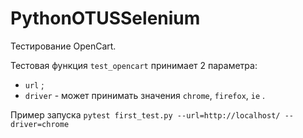 # PythonOTUSSelenium
Тестирование OpenCart.

Тестовая функция `test_opencart` принимает 2 параметра:
- `url` ;
- `driver` - может принимать значения `chrome`, `firefox`, `ie` .

Пример запуска `pytest first_test.py --url=http://localhost/ --driver=chrome`
